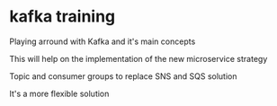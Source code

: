 # kafka training

Playing arround with Kafka and it's main concepts

This will help on the implementation of the new microservice strategy

Topic and consumer groups to replace SNS and SQS solution 

It's a more flexible solution 
